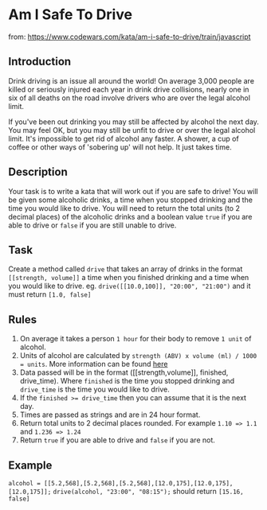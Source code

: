 # Am I Safe To Drive

from: https://www.codewars.com/kata/am-i-safe-to-drive/train/javascript

## Introduction
Drink driving is an issue all around the world! On average 3,000 people are killed or seriously injured each year in drink drive collisions, nearly one in six of all deaths on the road involve drivers who are over the legal alcohol limit. 

If you've been out drinking you may still be affected by alcohol the next day. You may feel OK, but you may still be unfit to drive or over the legal alcohol limit. It's impossible to get rid of alcohol any faster. A shower, a cup of coffee or other ways of 'sobering up' will not help. It just takes time.

## Description
Your task is to write a kata that will work out if you are safe to drive! You will be given some alcoholic drinks, a time when you stopped drinking and the time you would like to drive.
You will need to return the total units (to 2 decimal places) of the alcoholic drinks and a boolean value ```true``` if you are able to drive or ```false``` if you are still unable to drive.

## Task
Create a method called ```drive``` that takes an array of drinks in the format ```[[strength, volume]]``` a time when you finished drinking and a time when you would like to drive.
eg. ```drive([[10.0,100]], "20:00", "21:00")``` and it must return ```[1.0, false]```

## Rules
1. On average it takes a person ```1 hour``` for their body to remove ```1 unit``` of alcohol.
2. Units of alcohol are calculated by ```strength (ABV) x volume (ml) / 1000 = units```. More information can be found [here](https://www.nhs.uk/live-well/alcohol-support/calculating-alcohol-units/)
3. Data passed will be in the format ([[strength,volume]], finished, drive_time). Where ```finished``` is the time you stopped drinking and ```drive_time``` is the time you would like to drive.
4. If the ```finished >= drive_time``` then you can assume that it is the next day.
5. Times are passed as strings and are in 24 hour format.
6. Return total units to 2 decimal places rounded. For example ```1.10 => 1.1``` and ```1.236 => 1.24```
7. Return ```true``` if you are able to drive and ```false``` if you are not.

## Example
```alcohol = [[5.2,568],[5.2,568],[5.2,568],[12.0,175],[12.0,175],[12.0,175]];```
```drive(alcohol, "23:00", "08:15");```
should return
```[15.16, false]```